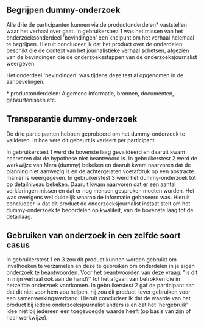 
## Begrijpen dummy-onderzoek

Alle drie de participanten kunnen via de productonderdelen* vaststellen waar het verhaal over gaat. In gebruikerstest 1 was het missen van het onderzoeksonderdeel 'bevindingen' een knelpunt om het verhaal helemaal te begrijpen. Hieruit concludeer ik dat het product over de onderdelen beschikt die de context van het journalistieke verhaal schetsen, afgezien van de bevindingen die de onderzoeksstappen van de onderzoeksjournalist weergeven.

Het onderdeel 'bevindingen' was tijdens deze test al opgenomen in de aanbevelingen.

\* productonderdelen: Algemene informatie, bronnen, documenten, gebeurtenissen etc.


## Transparantie dummy-onderzoek

De drie participanten hebben geprobeerd om het dummy-onderzoek te valideren. In hoe vere dit gebeurt is varieert per participant.

In gebruikerstest 1 werd de bovenste laag gevalideerd en daaruit kwam naarvoren dat de hypothese niet beantwoord is. In gebruikerstest 2 werd de werkwijze van Mara (dummy) bekeken en daaruit kwam naarvoren dat de planning niet aanwezig is en de achtergelaten voetafdruk op een abstracte manier is weergegeven. In gebruikerstest 3 werd het dummy-onderzoek tot op detailniveau bekeken. Daaruit kwam naarvoren dat er een aantal verklaringen missen en dat er nog mensen gesproken moeten worden. Het was overigens wel duidelijk waarop de informatie gebaseerd was. Hieruit concludeer ik dat dit product de onderzoeksjournalist instaat stelt om het dummy-onderzoek te beoordelen op kwaliteit, van de bovenste laag tot de detaillaag.


## Gebruiken van onderzoek in een zelfde soort casus

In gebruikerstest 1 en 3 zou dit product kunnen worden gebruikt om invalhoeken te verzamelen en deze te gebruiken om onderdelen in je eigen onderzoek te beantwoorden. Voor het beantwoorden van deze vraag: "Is dit in mijn verhaal ook aan de hand?" tot het afgaan van betrokken die in hetzelfde onderzoek voorkomen. In gebruikerstest 2 gaf de participant aan dat dit niet voor hem zou helpen, hij zou dit product liever gebruiken voor een samenwerkingsverband. Hieruit concludeer ik dat de waarde van het product bij iedere onderzoeksjournalist anders is en dat het 'hergebruik' idee niet bij iedereen een toegevoegde waarde heeft (op basis van zijn of haar werkwijze).





